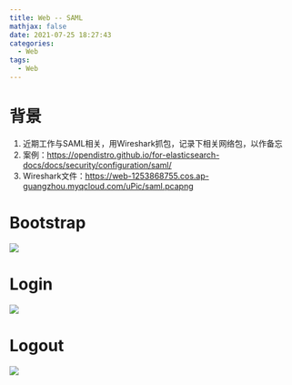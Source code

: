 ```yaml
---
title: Web -- SAML
mathjax: false
date: 2021-07-25 18:27:43
categories:
  - Web
tags:
  - Web
---
```


# 背景

1. 近期工作与SAML相关，用Wireshark抓包，记录下相关网络包，以作备忘
2. 案例：https://opendistro.github.io/for-elasticsearch-docs/docs/security/configuration/saml/
3. Wireshark文件：https://web-1253868755.cos.ap-guangzhou.myqcloud.com/uPic/saml.pcapng

# Bootstrap

![](https://web-1253868755.cos.ap-guangzhou.myqcloud.com/uPic/php_saml_seq_bootstrap.png)

<!-- more -->

# Login

![](https://web-1253868755.cos.ap-guangzhou.myqcloud.com/uPic/php_saml_seq_login.png)

# Logout

![](https://web-1253868755.cos.ap-guangzhou.myqcloud.com/uPic/php_saml_seq_loout.png)
